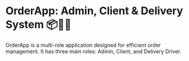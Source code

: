 # OrderApp: Admin, Client & Delivery System 📦🚴‍♂️
OrderApp is a multi-role application designed for efficient order management. It has three main roles: Admin, Client, and Delivery Driver. 
